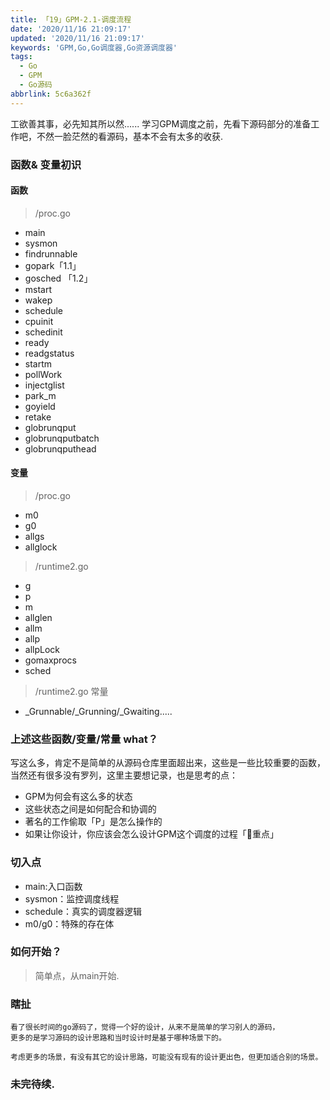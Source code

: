 ```yaml
---
title: 「19」GPM-2.1-调度流程
date: '2020/11/16 21:09:17'
updated: '2020/11/16 21:09:17'
keywords: 'GPM,Go,Go调度器,Go资源调度器'
tags:
  - Go
  - GPM
  - Go源码
abbrlink: 5c6a362f
---
```


工欲善其事，必先知其所以然......
学习GPM调度之前，先看下源码部分的准备工作吧，不然一脸茫然的看源码，基本不会有太多的收获.

### 函数& 变量初识
>[challenge]: 以下多少是一看就知道在GPM中作用的?

<!--more-->

#### 函数

> /proc.go
* main
* sysmon
* findrunnable
* gopark「1.1」
* gosched 「1.2」
* mstart
* wakep
* schedule
* cpuinit
* schedinit
* ready
* readgstatus
* startm
* pollWork
* injectglist
* park_m
* goyield
* retake
* globrunqput
* globrunqputbatch
* globrunqputhead

#### 变量

> /proc.go
* m0
* g0
* allgs
* allglock


> /runtime2.go
* g
* p
* m
* allglen
* allm
* allp
* allpLock
* gomaxprocs
* sched



> /runtime2.go 常量
* _Grunnable/_Grunning/_Gwaiting.....

### 上述这些函数/变量/常量 what？

写这么多，肯定不是简单的从源码仓库里面超出来，这些是一些比较重要的函数，当然还有很多没有罗列，这里主要想记录，也是思考的点：

* GPM为何会有这么多的状态
* 这些状态之间是如何配合和协调的
* 著名的工作偷取「P」是怎么操作的
* 如果让你设计，你应该会怎么设计GPM这个调度的过程「🏁重点」

### 切入点
* main:入口函数
* sysmon：监控调度线程
* schedule：真实的调度器逻辑
* m0/g0：特殊的存在体


### 如何开始？

>简单点，从main开始.


### 瞎扯

```
看了很长时间的go源码了，觉得一个好的设计，从来不是简单的学习别人的源码，
更多的是学习源码的设计思路和当时设计时是基于哪种场景下的。

考虑更多的场景，有没有其它的设计思路，可能没有现有的设计更出色，但更加适合别的场景。
```

### 未完待续.
